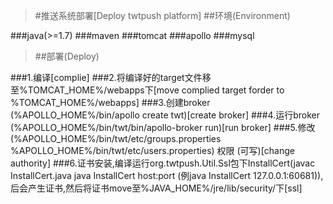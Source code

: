 >#推送系统部署[Deploy twtpush platform]
>##环境(Environment)

###java(>=1.7)
###maven
###tomcat
###apollo
###mysql
>##部署(Deploy)

###1.编译[complie]
###2.将编译好的target文件移至%TOMCAT_HOME%/webapps下[move complied target forder to %TOMCAT_HOME%/webapps]
###3.创建broker (%APOLLO_HOME%/bin/apollo create twt)[create broker]
###4.运行broker (%APOLLO_HOME%/bin/twt/bin/apollo-broker run)[run broker]
###5.修改 (%APOLLO_HOME%/bin/twt/etc/groups.properties %APOLLO_HOME%/bin/twt/etc/users.properties) 权限 (可写)[change authority]
###6.证书安装,编译运行org.twtpush.Util.Ssl包下InstallCert(javac InstallCert.java  java InstallCert host:port (例java InstallCert 127.0.0.1:60681)),后会产生证书,然后将证书move至%JAVA_HOME%/jre/lib/security/下[ssl]
